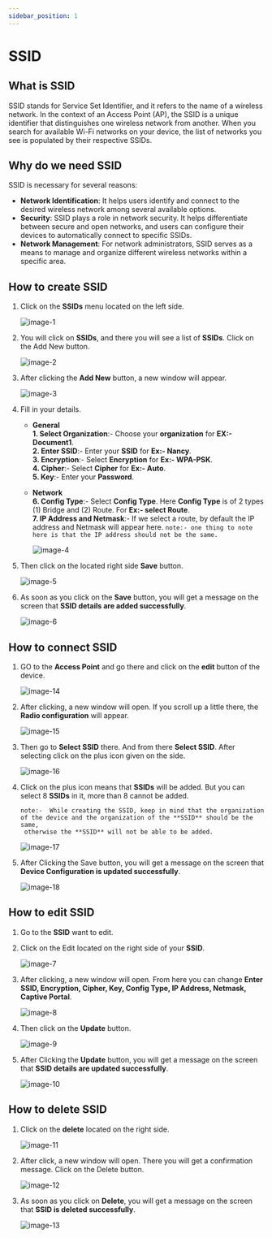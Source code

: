 ```yaml
---
sidebar_position: 1
---
```


# SSID

## What is SSID
SSID stands for Service Set Identifier, and it refers to the name of a wireless network. In the context of an Access Point (AP), the SSID is a unique identifier that distinguishes one wireless network from another. When you search for available Wi-Fi networks on your device, the list of networks you see is populated by their respective SSIDs.

## Why do we need SSID
SSID is necessary for several reasons:

- **Network Identification**: It helps users identify and connect to the desired wireless network among several available options.          
- **Security**: SSID plays a role in network security. It helps differentiate between secure and open networks, and users can configure their devices to automatically connect to specific SSIDs.             
- **Network Management**: For network administrators, SSID serves as a means to manage and organize different wireless networks within a specific area.   

## How to create SSID
1. Click on the **SSIDs** menu located on the left side.

   ![image-1](https://github.com/Nancypatel1103/ComplianceClient/assets/153616269/de97d5ba-e22a-4305-9843-9225129fc7ae)

2. You will click on **SSIDs**, and there you will see a list of **SSIDs**. Click on the Add New button.

   ![image-2](https://github.com/Nancypatel1103/ComplianceClient/assets/153616269/9be0e2b3-5c1b-42a9-8d7c-ca7c1fef2c30)

3. After clicking the **Add New** button, a new window will appear.

   ![image-3](https://github.com/Nancypatel1103/ComplianceClient/assets/153616269/8e844a64-c600-4598-9f65-193d2f265b92)

4. Fill in your details.  
   - **General**    
   **1. Select Organization**:- Choose your **organization** for **EX:- Document1**.   
   **2. Enter SSID**:-  Enter your **SSID** for **Ex:- Nancy**.      
   **3. Encryption**:- Select **Encryption** for **Ex:- WPA-PSK**.   
   **4. Cipher**:- Select **Cipher** for **Ex:- Auto**.   
   **5. Key**:- Enter your **Password**.  
   - **Network**  
   **6. Config Type**:- Select **Config Type**. Here **Config Type** is of 2 types (1) Bridge and (2) Route. For **Ex:- select Route**.        
   **7. IP Address and Netmask**:- If we select a route, by default the IP address and Netmask will appear here. ``` note:- one thing to note here is that the IP address should not be the same. ```      
   
     ![image-4](https://github.com/Nancypatel1103/ComplianceClient/assets/153616269/c191b042-bcd2-4840-b8ed-e5d74e753766)

5. Then click on the located right side **Save** button.

   ![image-5](https://github.com/Nancypatel1103/ComplianceClient/assets/153616269/85ad478e-f3ed-4ff8-a7b9-338e33f53b9e)

6. As soon as you click on the **Save** button, you will get a message on the screen that **SSID details are added successfully**.

   ![image-6](https://github.com/Nancypatel1103/ComplianceClient/assets/153616269/e27d76af-4506-4a23-9949-3c05fc43a12f)

## How to connect SSID

1. GO to the **Access Point** and go there and click on the **edit** button of the device.

   ![image-14](https://github.com/Nancypatel1103/ComplianceClient/assets/153616269/8dce52e1-db9f-46bb-ad0a-ad7d8b8e1a85)

2. After clicking, a new window will open. If you scroll up a little there, the **Radio configuration** will appear.

   ![image-15](https://github.com/Nancypatel1103/ComplianceClient/assets/153616269/8ab794b2-1226-44de-abe7-651bb14fb6c3)

3. Then go to **Select SSID** there. And from there **Select SSID**. After selecting click on the plus icon given on the side.

   ![image-16](https://github.com/Nancypatel1103/ComplianceClient/assets/153616269/de2b668b-1b4d-4166-b75d-44b92ddcc6f5)

4. Click on the plus icon means that **SSIDs** will be added. But you can select 8 **SSIDs** in it, more than 8 cannot be added.
   ```
   note:-  While creating the SSID, keep in mind that the organization of the device and the organization of the **SSID** should be the same,
    otherwise the **SSID** will not be able to be added.
   ```
   ![image-17](https://github.com/Nancypatel1103/ComplianceClient/assets/153616269/9a4688d3-7d4f-4d84-8761-0285e3d02a27)

5. After Clicking the Save button, you will get a message on the screen that **Device Configuration is updated successfully**.

   ![image-18](https://github.com/Nancypatel1103/ComplianceClient/assets/153616269/265d7f1a-db5d-4582-a045-f5c3f433742c)
   
## How to edit SSID

1. Go to the **SSID** want to edit.
2. Click on the Edit located on the right side of your **SSID**.

   ![image-7](https://github.com/Nancypatel1103/ComplianceClient/assets/153616269/08e0345e-f032-41b3-a57c-d80cefa64f81)

3. After clicking, a new window will open. From here you can change **Enter SSID, Encryption, Cipher, Key, Config Type, IP Address, Netmask, Captive Portal**.

   ![image-8](https://github.com/Nancypatel1103/ComplianceClient/assets/153616269/a168628f-337d-4541-afa2-a12596351719)

4. Then click on the **Update** button.

   ![image-9](https://github.com/Nancypatel1103/ComplianceClient/assets/153616269/ae97b101-a959-4ac4-8333-4b5eab984334)

5. After Clicking the **Update** button, you will get a message on the screen that **SSID details are updated successfully**.

   ![image-10](https://github.com/Nancypatel1103/ComplianceClient/assets/153616269/b425f35b-21eb-48d3-beea-9b37107c8169)

## How to delete SSID 
1. Click on the **delete** located on the right side.

   ![image-11](https://github.com/Nancypatel1103/ComplianceClient/assets/153616269/45ae2c38-6241-4dc8-a163-9ee9070599fb)

2. After click, a new window will open. There you will get a confirmation message. Click on the Delete button.

   ![image-12](https://github.com/Nancypatel1103/ComplianceClient/assets/153616269/9a63dba8-f482-452a-a050-07d9f2d46585)

3. As soon as you click on **Delete**, you will get a message on the screen that **SSID is deleted successfully**.

   ![image-13](https://github.com/Nancypatel1103/ComplianceClient/assets/153616269/7645e312-bd90-4983-9e10-9a691d22a913)


